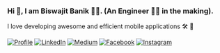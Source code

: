 ### Hi 👋, I am Biswajit Banik 👨‍💻. (An Engineer 👨‍🎓 in the making).

I love developing awesome and efficient mobile applications 🛠 📱


[![Profile](https://img.shields.io/badge/Website-red.svg?style=for-the-badge&logo=google-chrome&logoColor=white)](https://bswjtbanik.github.io/)
[![LinkedIn](https://img.shields.io/badge/LinkedIn-blue.svg?style=for-the-badge&logo=linkedin)]()
[![Medium](https://img.shields.io/badge/medium-black.svg?style=for-the-badge&logo=medium)]()
[![Facebook](https://img.shields.io/badge/facebook-blue.svg?style=for-the-badge&logo=facebook&logoColor=white)]()
[![Instagram](https://img.shields.io/badge/Instagram-red.svg?style=for-the-badge&logo=instagram&logoColor=white)]()
